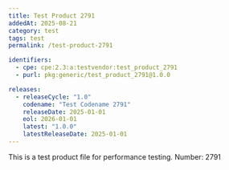 ```yaml
---
title: Test Product 2791
addedAt: 2025-08-21
category: test
tags: test
permalink: /test-product-2791

identifiers:
  - cpe: cpe:2.3:a:testvendor:test_product_2791
  - purl: pkg:generic/test_product_2791@1.0.0

releases:
  - releaseCycle: "1.0"
    codename: "Test Codename 2791"
    releaseDate: 2025-01-01
    eol: 2026-01-01
    latest: "1.0.0"
    latestReleaseDate: 2025-01-01
---
```


This is a test product file for performance testing. Number: 2791
